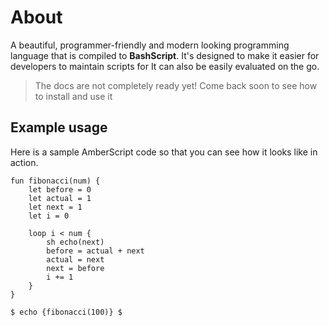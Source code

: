 # About
A beautiful, programmer-friendly and modern looking programming language that is compiled to **BashScript**. It's designed to make it easier for developers to maintain scripts for  It can also be easily evaluated on the go.

> The docs are not completely ready yet! Come back soon to see how to install and use it

## Example usage
Here is a sample AmberScript code so that you can see how it looks like in action.

```amberscript
fun fibonacci(num) {
	let before = 0
	let actual = 1
	let next = 1
    let i = 0

    loop i < num {
        sh echo(next)
        before = actual + next
        actual = next
		next = before
        i += 1
    }
}

$ echo {fibonacci(100)} $
```